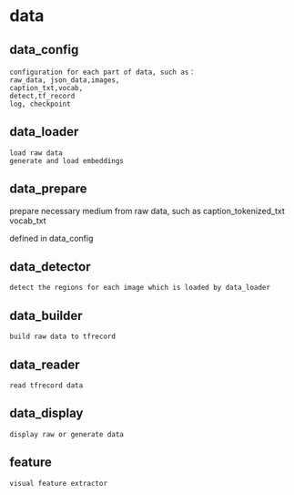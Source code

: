 # data
## data_config
    configuration for each part of data, such as：
    raw_data, json_data,images,
    caption_txt,vocab, 
    detect,tf_record
    log, checkpoint

## data_loader
    load raw data 
    generate and load embeddings
    
## data_prepare
   prepare necessary medium from raw data, such as
   caption_tokenized_txt
   vocab_txt
   
   defined in data_config
## data_detector
    detect the regions for each image which is loaded by data_loader
    
## data_builder
    build raw data to tfrecord

## data_reader
    read tfrecord data 
    
## data_display
    display raw or generate data

## feature
    visual feature extractor

